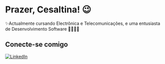 # Prazer, Cesaltina! 😉

✨Actualmente cursando Electrônica e Telecomunicações, e uma entusiasta de Desenvolvimento Software 👩🏾‍💻💜


## Conecte-se comigo
[![LinkedIn](https://img.shields.io/badge/LinkedIn-0077B5?style=for-the-badge&logo=linkedin&logoColor=purple)](https://www.linkedin.com/in/cesaltinafilipe?utm_source=share&utm_campaign=share_via&utm_content=profile&utm_medium=android_app)





<!---
Cesalty01/Cesalty01 is a ✨ special ✨ repository because its `README.md` (this file) appears on your GitHub profile.
You can click the Preview link to take a look at your changes.
--->
